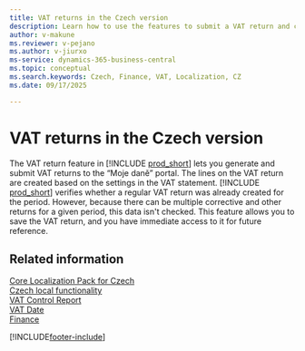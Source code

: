 ```yaml
---
title: VAT returns in the Czech version
description: Learn how to use the features to submit a VAT return and comply with regulations in the Czech version.
author: v-makune
ms.reviewer: v-pejano
ms.author: v-jiurxo
ms-service: dynamics-365-business-central
ms.topic: conceptual
ms.search.keywords: Czech, Finance, VAT, Localization, CZ
ms.date: 09/17/2025

---
```

# VAT returns in the Czech version

The VAT return feature in [!INCLUDE [prod_short](../../includes/prod_short.md)] lets you generate and submit VAT returns to the “Moje daně” portal. The lines on the VAT return are created based on the settings in the VAT statement. [!INCLUDE [prod_short](../../includes/prod_short.md)] verifies whether a regular VAT return was already created for the period. However, because there can be multiple corrective and other returns for a given period, this data isn't checked. This feature allows you to save the VAT return, and you have immediate access to it for future reference.

## Related information

[Core Localization Pack for Czech](ui-extensions-core-localization-pack-cz.md)  
[Czech local functionality](czech-local-functionality.md)  
[VAT Control Report](vat-control-report.md)  
[VAT Date](how-to-setup-vat-date.md)  
[Finance](../../finance.md)  

[!INCLUDE[footer-include](../../includes/footer-banner.md)]
